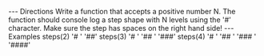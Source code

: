 --- Directions
Write a function that accepts a positive number N.
The function should console log a step shape
with N levels using the '#' character. Make sure the
step has spaces on the right hand side!
--- Examples
steps(2)
'# '
'##'
steps(3)
'# '
'## '
'###'
steps(4)
'# '
'## '
'### '
'####'

